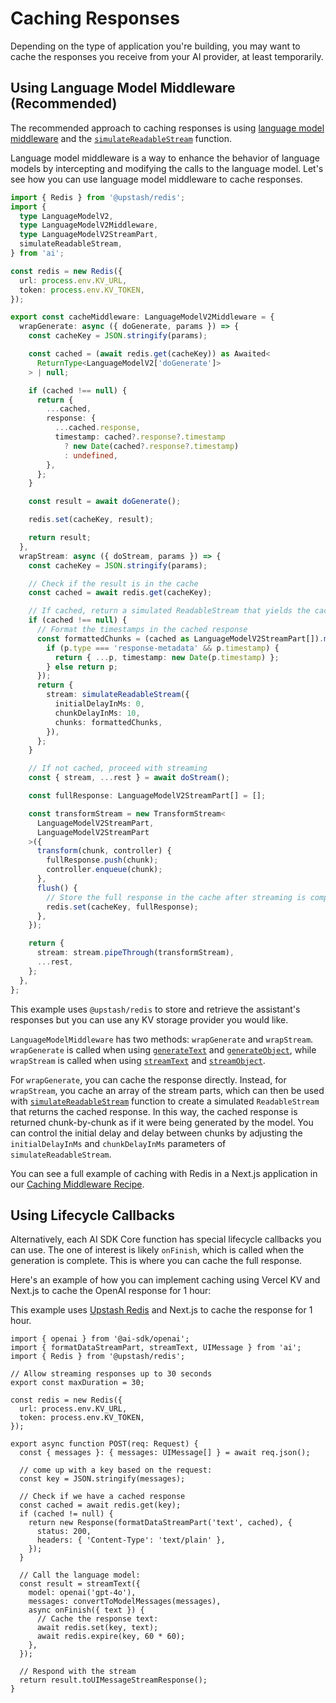 # Caching Responses

Depending on the type of application you're building, you may want to cache the responses you receive from your AI provider, at least temporarily.

## Using Language Model Middleware (Recommended)

The recommended approach to caching responses is using [language model middleware](../ai-sdk-core/middleware.md)
and the [`simulateReadableStream`](../reference/ai-sdk-core/simulate-readable-stream.md) function.

Language model middleware is a way to enhance the behavior of language models by intercepting and modifying the calls to the language model.
Let's see how you can use language model middleware to cache responses.

```ts
import { Redis } from '@upstash/redis';
import {
  type LanguageModelV2,
  type LanguageModelV2Middleware,
  type LanguageModelV2StreamPart,
  simulateReadableStream,
} from 'ai';

const redis = new Redis({
  url: process.env.KV_URL,
  token: process.env.KV_TOKEN,
});

export const cacheMiddleware: LanguageModelV2Middleware = {
  wrapGenerate: async ({ doGenerate, params }) => {
    const cacheKey = JSON.stringify(params);

    const cached = (await redis.get(cacheKey)) as Awaited<
      ReturnType<LanguageModelV2['doGenerate']>
    > | null;

    if (cached !== null) {
      return {
        ...cached,
        response: {
          ...cached.response,
          timestamp: cached?.response?.timestamp
            ? new Date(cached?.response?.timestamp)
            : undefined,
        },
      };
    }

    const result = await doGenerate();

    redis.set(cacheKey, result);

    return result;
  },
  wrapStream: async ({ doStream, params }) => {
    const cacheKey = JSON.stringify(params);

    // Check if the result is in the cache
    const cached = await redis.get(cacheKey);

    // If cached, return a simulated ReadableStream that yields the cached result
    if (cached !== null) {
      // Format the timestamps in the cached response
      const formattedChunks = (cached as LanguageModelV2StreamPart[]).map(p => {
        if (p.type === 'response-metadata' && p.timestamp) {
          return { ...p, timestamp: new Date(p.timestamp) };
        } else return p;
      });
      return {
        stream: simulateReadableStream({
          initialDelayInMs: 0,
          chunkDelayInMs: 10,
          chunks: formattedChunks,
        }),
      };
    }

    // If not cached, proceed with streaming
    const { stream, ...rest } = await doStream();

    const fullResponse: LanguageModelV2StreamPart[] = [];

    const transformStream = new TransformStream<
      LanguageModelV2StreamPart,
      LanguageModelV2StreamPart
    >({
      transform(chunk, controller) {
        fullResponse.push(chunk);
        controller.enqueue(chunk);
      },
      flush() {
        // Store the full response in the cache after streaming is complete
        redis.set(cacheKey, fullResponse);
      },
    });

    return {
      stream: stream.pipeThrough(transformStream),
      ...rest,
    };
  },
};
```

This example uses `@upstash/redis` to store and retrieve the assistant's
responses but you can use any KV storage provider you would like.

`LanguageModelMiddleware` has two methods: `wrapGenerate` and `wrapStream`. `wrapGenerate` is called when using [`generateText`](../reference/ai-sdk-core/generate-text.md) and [`generateObject`](../reference/ai-sdk-core/generate-object.md), while `wrapStream` is called when using [`streamText`](../reference/ai-sdk-core/stream-text.md) and [`streamObject`](../reference/ai-sdk-core/stream-object.md).

For `wrapGenerate`, you can cache the response directly. Instead, for `wrapStream`, you cache an array of the stream parts, which can then be used with [`simulateReadableStream`](../ai-sdk-core/testing.md#simulate-data-stream-protocol-responses) function to create a simulated `ReadableStream` that returns the cached response. In this way, the cached response is returned chunk-by-chunk as if it were being generated by the model. You can control the initial delay and delay between chunks by adjusting the `initialDelayInMs` and `chunkDelayInMs` parameters of `simulateReadableStream`.

You can see a full example of caching with Redis in a Next.js application in our [Caching Middleware Recipe](/cookbook/next/caching-middleware).

## Using Lifecycle Callbacks

Alternatively, each AI SDK Core function has special lifecycle callbacks you can use. The one of interest is likely `onFinish`, which is called when the generation is complete. This is where you can cache the full response.

Here's an example of how you can implement caching using Vercel KV and Next.js to cache the OpenAI response for 1 hour:

This example uses [Upstash Redis](https://upstash.com/docs/redis/overall/getstarted) and Next.js to cache the response for 1 hour.

```tsx
import { openai } from '@ai-sdk/openai';
import { formatDataStreamPart, streamText, UIMessage } from 'ai';
import { Redis } from '@upstash/redis';

// Allow streaming responses up to 30 seconds
export const maxDuration = 30;

const redis = new Redis({
  url: process.env.KV_URL,
  token: process.env.KV_TOKEN,
});

export async function POST(req: Request) {
  const { messages }: { messages: UIMessage[] } = await req.json();

  // come up with a key based on the request:
  const key = JSON.stringify(messages);

  // Check if we have a cached response
  const cached = await redis.get(key);
  if (cached != null) {
    return new Response(formatDataStreamPart('text', cached), {
      status: 200,
      headers: { 'Content-Type': 'text/plain' },
    });
  }

  // Call the language model:
  const result = streamText({
    model: openai('gpt-4o'),
    messages: convertToModelMessages(messages),
    async onFinish({ text }) {
      // Cache the response text:
      await redis.set(key, text);
      await redis.expire(key, 60 * 60);
    },
  });

  // Respond with the stream
  return result.toUIMessageStreamResponse();
}
```
